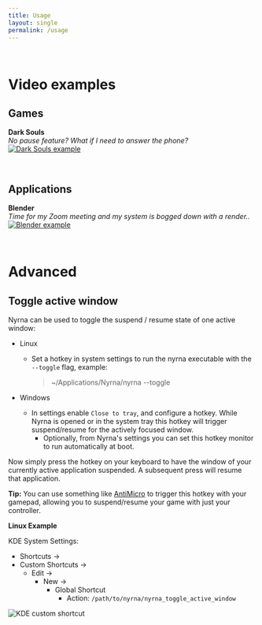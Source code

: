 ```yaml
---
title: Usage
layout: single
permalink: /usage
---
```



<br>


# Video examples

## Games

**Dark Souls**  
*No pause feature? What if I need to answer the phone?*  
[![Dark Souls example](../assets/images/demo-dark-souls.jpg)](https://www.youtube.com/watch?v=9OESJGBEmOY)


<br>


## Applications

**Blender**  
*Time for my Zoom meeting and my system is bogged down with a render..*  
[![Blender example](../assets/images/demo-blender.jpg)](https://www.youtube.com/watch?v=Q2Pn1VA-2YA)


<br>


# Advanced

## Toggle active window

Nyrna can be used to toggle the suspend / resume state of one active window:

- Linux
  - Set a hotkey in system settings to run the nyrna executable with the
    `--toggle` flag, example:
    > ~/Applications/Nyrna/nyrna --toggle

- Windows
  - In settings enable `Close to tray`, and configure a hotkey. While Nyrna is
    opened or in the system tray this hotkey will trigger suspend/resume for the
    actively focused window.
    - Optionally, from Nyrna's settings you can set this hotkey monitor to run
      automatically at boot.

Now simply press the hotkey on your keyboard to have the window of your
currently active application suspended. A subsequent press will resume that
application.

**Tip:** You can use something like
[AntiMicro](https://github.com/AntiMicro/antimicro) to trigger this hotkey with
your gamepad, allowing you to suspend/resume your game with just your controller.


**Linux Example**

KDE System Settings:

- Shortcuts ->
- Custom Shortcuts ->
  - Edit ->
    - New ->
      - Global Shortcut
        - Action: `/path/to/nyrna/nyrna_toggle_active_window`

![KDE custom shortcut](../assets/images/custom-shortcut-linux-kde.png)
